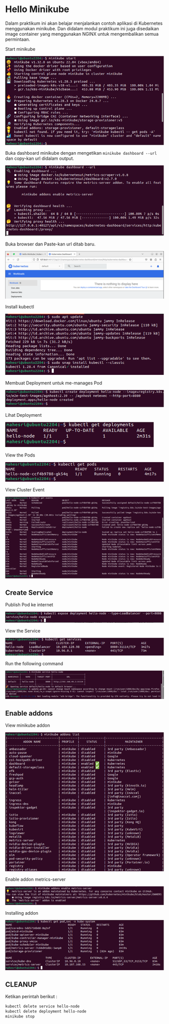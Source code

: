 # Hello Minikube

Dalam praktikum ini akan belajar menjalankan contoh aplikasi di Kubernetes menggunakan minikube. Dan didalam modul praktikum ini juga disedaikan image container yang menggunakan NGINX untuk mengembalikan semua permintaan.

Start minikube

![start minikube](02.Start-Minikube.PNG)

Buka dashboard minikube dengan mengetikan `minikube dashboard --url` dan copy-kan url didalam output.

![copy the url](03.Open-url-and-copy.PNG)

Buka browser dan Paste-kan url ditab baru.

![paste the url](01.open-dashboard.PNG)

Install kubectl 

![kubectl install](04.Install-kubectl.PNG)

Membuat Deployment untuk me-manages Pod

![create deploeyment](05.Create-helonode.PNG)

Lihat Deployment 

![see deployment](06.See-the-deployment.PNG)

View the Pods

![view the pods](07.View-the-pods.PNG)

View Cluster Event

![view culster event](09.View-cluster-events.PNG)

## Create Service 

Publish Pod ke internet

![publish pod](10.publish-pod.PNG)

View the Service

![View the service](11.view-the-service.PNG)

Run the following command

![run the](12.make-the-service-visible.PNG)

## Enable addons 

View minikube addon

![minikube](08.View-addons.PNG)

Enable addon metrics-server

![addon 1](13.addon-1.PNG)

Installing addon

![addon 3](14.addon-2.PNG)

## CLEANUP

Ketikan perintah berikut :

```
kubectl delete service hello-node
kubectl delete deployment hello-node
minikube stop
```